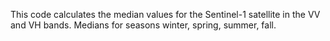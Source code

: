 This code calculates the median values for the Sentinel-1 satellite in the VV and VH bands.
Medians for seasons winter, spring, summer, fall.

